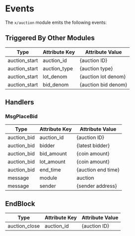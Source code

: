# Events

The `x/auction` module emits the following events:

## Triggered By Other Modules

| Type          | Attribute Key | Attribute Value     |
| ------------- | ------------- | ------------------- |
| auction_start | auction_id    | {auction ID}        |
| auction_start | auction_type  | {auction type}      |
| auction_start | lot_denom     | {auction lot denom} |
| auction_start | bid_denom     | {auction bid denom} |

## Handlers

### MsgPlaceBid

| Type        | Attribute Key | Attribute Value    |
| ----------- | ------------- | ------------------ |
| auction_bid | auction_id    | {auction ID}       |
| auction_bid | bidder        | {latest bidder}    |
| auction_bid | bid_amount    | {coin amount}      |
| auction_bid | lot_amount    | {coin amount}      |
| auction_bid | end_time      | {auction end time} |
| message     | module        | auction            |
| message     | sender        | {sender address}   |

## EndBlock

| Type          | Attribute Key | Attribute Value |
| ------------- | ------------- | --------------- |
| auction_close | auction_id    | {auction ID}    |
